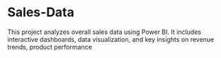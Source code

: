 # Sales-Data
This project analyzes overall sales data using Power BI. It includes interactive dashboards, data visualization, and key insights on revenue trends, product performance
